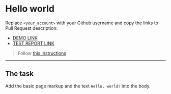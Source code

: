 # Hello world
Replace `<your_account>` with your Github username and copy the links to Pull Request description:
- [DEMO LINK](https://Moblat890.github.io/layout_hello-world/)
- [TEST REPORT LINK](https://Moblat890.github.io/layout_hello-world/report/html_report/)

> Follow [this instructions](https://mate-academy.github.io/layout_task-guideline/#how-to-solve-the-layout-tasks-on-github)
___

## The task 
Add the basic page markup and the text `Hello, world!` into the body.
